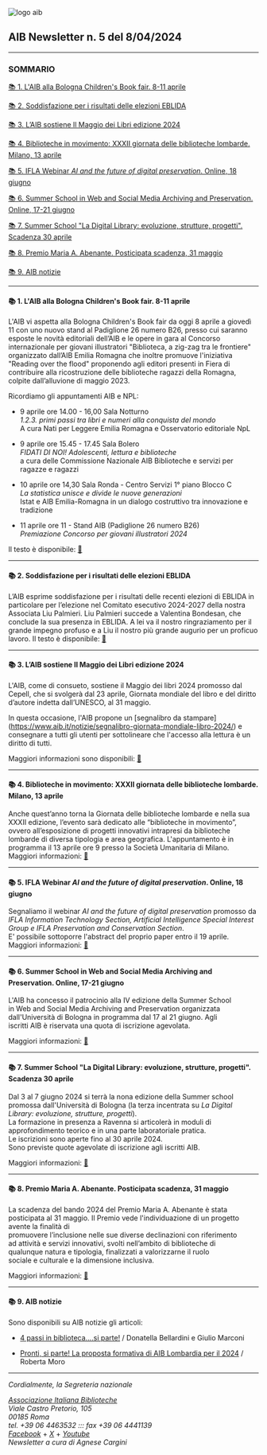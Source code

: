 

![logo aib](https://gbergamin.github.io/news/logo.png)

## AIB Newsletter n. 5 del 8/04/2024

---
### SOMMARIO

[📚 1. L'AIB alla Bologna Children's Book fair. 8-11 aprile](#-1-laib-alla-bologna-childrens-book-fair-8-11-aprile)

[📚 2. Soddisfazione per i risultati delle elezioni EBLIDA](#-2-soddisfazione-per-i-risultati-delle-elezioni-eblida)

[📚 3. L’AIB sostiene Il Maggio dei Libri edizione 2024](#-3-laib-sostiene-il-maggio-dei-libri-edizione-2024)

[📚 4. Biblioteche in movimento: XXXII giornata delle biblioteche lombarde. Milano, 13 aprile](#-4-biblioteche-in-movimento-xxxii-giornata-delle-biblioteche-lombarde-milano-13-aprile)

[📚 5. IFLA Webinar *AI and the future of digital preservation*. Online, 18 giugno](#-5-ifla-webinar-ai-and-the-future-of-digital-preservation-online-18-giugno)

[📚 6. Summer School in Web and Social Media Archiving and Preservation. Online, 17-21 giugno](#-6-summer-school-in-web-and-social-media-archiving-and-preservation-online-17-21-giugno)

[📚 7. Summer School "La Digital Library: evoluzione, strutture, progetti". Scadenza 30 aprile](#-7-summer-school-la-digital-library-evoluzione-strutture-progetti-scadenza-30-aprile)

[📚 8. Premio Maria A. Abenante. Posticipata scadenza, 31 maggio](#-8-premio-maria-a-abenante-posticipata-scadenza-31-maggio)

[📚 9. AIB notizie](#-9-aib-notizie)

    

---


#### 📚 1. L'AIB alla Bologna Children's Book fair. 8-11 aprile


L'AIB vi aspetta alla Bologna Children's Book fair da oggi 8 aprile a giovedì 11 con uno nuovo stand al Padiglione 26 numero B26, presso cui saranno esposte le novità editoriali dell’AIB e le opere in gara al Concorso internazionale per giovani illustratori "Biblioteca, a zig-zag tra le frontiere" organizzato dall’AIB Emilia Romagna che inoltre promuove l'iniziativa "Reading over the flood" proponendo agli editori presenti in Fiera di contribuire alla ricostruzione delle biblioteche ragazzi della Romagna, colpite dall’alluvione di maggio 2023.

Ricordiamo gli appuntamenti AIB e NPL:

* 9 aprile ore 14.00 - 16,00 Sala Notturno   
*1.2.3. primi passi tra libri e numeri alla conquista del mondo*   
A cura Nati per Leggere Emilia Romagna e Osservatorio editoriale NpL

* 9 aprile ore 15.45 - 17.45 Sala Bolero   
*FIDATI DI NOI! Adolescenti, lettura e biblioteche*   
a cura delle Commissione Nazionale AIB Biblioteche e servizi per   
ragazze e ragazzi

* 10 aprile ore 14,30 Sala Ronda - Centro Servizi 1° piano Blocco C   
*La statistica unisce e divide le nuove generazioni*   
Istat e AIB Emilia-Romagna in un dialogo costruttivo tra innovazione e tradizione  

* 11 aprile ore 11 - Stand AIB (Padiglione 26 numero B26)   
*Premiazione Concorso per giovani illustratori 2024*   


Il testo è disponibile: [🔗](https://www.aib.it/eventi/aib-61-bologna-childrens-book-fair/)


---

#### 📚 2. Soddisfazione per i risultati delle elezioni EBLIDA


L’AIB esprime soddisfazione per i risultati delle recenti elezioni di EBLIDA in particolare per l’elezione nel Comitato esecutivo 2024-2027 della nostra Associata Liu Palmieri.
Liu Palmieri succede a Valentina Bondesan, che conclude la sua presenza in EBLIDA. A lei va il nostro ringraziamento per il grande impegno profuso e a Liu il nostro più grande augurio per un proficuo lavoro.
Il testo è disponibile: [🔗](https://www.aib.it/notizie/soddisfazione-risultati-elezioni-eblida-2/)


---

#### 📚 3. L’AIB sostiene Il Maggio dei Libri edizione 2024


L'AIB, come di consueto, sostiene il Maggio dei libri 2024 promosso dal Cepell, che si svolgerà dal 23 aprile, Giornata mondiale del libro e del diritto d’autore indetta dall’UNESCO, al 31 maggio.

In questa occasione, l'AIB propone un [segnalibro da stampare] (https://www.aib.it/notizie/segnalibro-giornata-mondiale-libro-2024/) e consegnare a tutti gli utenti per sottolineare che l'accesso alla lettura è un diritto di tutti.

Maggiori informazioni sono disponibili: [🔗](https://www.aib.it/aib-sostiene-maggio-libri-2024)    


---

#### 📚 4. Biblioteche in movimento: XXXII giornata delle biblioteche lombarde. Milano, 13 aprile


Anche quest’anno torna la Giornata delle biblioteche lombarde e nella sua XXXII edizione, l’evento sarà dedicato alle “biblioteche in movimento”, ovvero all’esposizione di progetti innovativi intrapresi da biblioteche lombarde di diversa tipologia e area geografica.
L'appuntamento è in programma il 13 aprile ore 9 presso la Società Umanitaria di Milano.   
Maggiori informazioni: [🔗](https://www.aib.it/eventi/biblioteche-in-movimento/)


---

#### 📚 5. IFLA Webinar *AI and the future of digital preservation*. Online, 18 giugno


Segnaliamo il webinar *AI and the future of digital preservation* promosso da *IFLA Information Technology Section, Artificial Intelligence Special Interest Group e IFLA Preservation and Conservation Section*.   
E' possibile sottoporre l'abstract del proprio paper entro il 19 aprile.
Maggiori informazioni: [🔗](https://www.ifla.org/news/webinar-ai-and-the-future-of-digital-preservation-call-for-proposals/)


---

#### 📚 6. Summer School in Web and Social Media Archiving and Preservation. Online, 17-21 giugno


L'AIB ha concesso il patrocinio alla IV edizione della Summer School   
in Web and Social Media Archiving and Preservation organizzata   
dall'Università di Bologna in programma dal 17 al 21 giugno. Agli   
iscritti AIB è riservata una quota di iscrizione agevolata.   

Maggiori informazioni: [🔗](https://site.unibo.it/web-and-social-media-archiving-and-preservation/it)


---

#### 📚 7. Summer School "La Digital Library: evoluzione, strutture, progetti". Scadenza 30 aprile


Dal 3 al 7 giugno 2024 si terrà la nona edizione della Summer school   
promossa dall'Università di Bologna (la terza incentrata su *La Digital   
Library: evoluzione, strutture, progetti*).   
La formazione in presenza a Ravenna si articolerà in moduli di   
approfondimento teorico e in una parte laboratoriale pratica.   
Le iscrizioni sono aperte fino al 30 aprile 2024.   
Sono previste quote agevolate di iscrizione agli iscritti AIB.   

Maggiori informazioni: [🔗](https://site.unibo.it/digital-library-evoluzione-strutture-progetti/it)


---

#### 📚 8. Premio Maria A. Abenante. Posticipata scadenza, 31 maggio


La scadenza del bando 2024 del Premio Maria A. Abenante è stata   
posticipata al 31 maggio.
Il Premio vede l'individuazione di un progetto avente la finalità di   
promuovere l’inclusione nelle sue diverse declinazioni con riferimento   
ad attività e servizi innovativi, svolti nell’ambito di biblioteche di   
qualunque natura e tipologia, finalizzati a valorizzarne il ruolo   
sociale e culturale e la dimensione inclusiva.   

Maggiori informazioni:  [🔗](https://www.aib.it/concorsi/premio-maria-a-abenante/)


---

#### 📚 9. AIB notizie


Sono disponibili su AIB notizie gli articoli:

* [4 passi in biblioteca….si parte!](https://aibnotizie.aib.it/4-passi-in-biblioteca-si-parte/) / Donatella Bellardini e Giulio Marconi   

* [Pronti, si parte! La proposta formativa di AIB Lombardia per il 2024](https://aibnotizie.aib.it/pronti-si-parte-la-proposta-formativa-di-aib-lombardia-per-il-2024/) / Roberta Moro 



---


*Cordialmente, la Segreteria nazionale*

*[Associazione Italiana Biblioteche](https://www.aib.it)*      
*Viale Castro Pretorio, 105*      
*00185 Roma*      
*tel. +39 06 4463532 ::: fax +39 06 4441139*    
*[Facebook](https://www.facebook.com/associazioneitalianabiblioteche/)* + *[X](https://www.twitter.com/aib_it)* + *[Youtube](www.youtube.com/@aib-it)*   
*Newsletter a cura di Agnese Cargini*   
